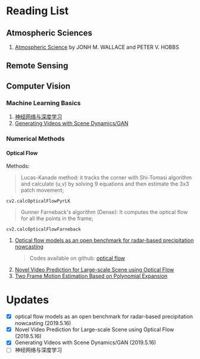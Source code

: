 # Reading List

## Atmospheric Sciences
1. [Atmospheric Science](http://cup.aos.wisc.edu/453/2016/readings/Atmospheric_Science-Wallace_Hobbs.pdf) by JONH M. WALLACE and PETER V. HOBBS


## Remote Sensing

## Computer Vision
### Machine Learning Basics
1. [神经网络与深度学习](https://github.com/nndl/nndl.github.io)
2. [Generating Videos with Scene Dynamics/GAN](https://github.com/chrimerss/RemoteSensingandComputerVision/blob/master/ComputerVision/Generating_Videos_with_Scene_Dynamics.pdf)

### Numerical Methods
#### Optical Flow
Methods:

>Lucas-Kanade method:  it tracks the corner with Shi-Tomasi algorithm and calculate (u,v) by solving 9 equations and then estimate the 3x3 patch movement;

~~~~
cv2.calcOpticalFlowPyrLK
~~~~

>Gunner Farneback's algorithm (Dense): It computes the optical flow for all the points in the frame;

~~~~
cv2.calcOpticalFlowFarneback
~~~~

1. [Optical flow models as an open benchmark for radar-based precipitation nowcasting](https://github.com/chrimerss/RemoteSensingandComputerVision/blob/master/NumericalMethods/OpticalFlow/Optical_flow_mdoels_as_an_open_benchmark_for_radar-based_precipitation_nowcasting.pdf)
    >Codes available on github: [optical flow](https://github.com/hydrogo/rainymotion)
2. [Novel Video Prediction for Large-scale Scene using
Optical Flow](https://github.com/chrimerss/RemoteSensingandComputerVision/blob/master/NumericalMethods/OpticalFlow/new_video_predction_for_large_scale_scene_using_optical_flow.pdf)
3. [Two Frame Motion Estimation Based on Polynomial Expansion](https://github.com/chrimerss/RemoteSensingandComputerVision/blob/master/NumericalMethods/OpticalFlow/Two_Frame_Motion_Estimation_Based_on_Polynomial_Expansion.pdf)

# Updates
- [x] optical flow models as an open benchmark for radar-based precipitation nowcasting (2019.5.16)
- [x] Novel Video Prediction for Large-scale Scene using Optical Flow (2019.5.16)
- [x] Generating Videos with Scene Dynamics/GAN (2019.5.16)
- [ ] 神经网络与深度学习
